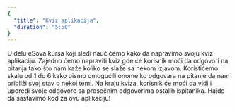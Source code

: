 ```yaml
---
{
  "title": "Kviz aplikacija",
  "duration": "5:50"
}
---
```


U delu eSova kursa koji sledi naučićemo kako da napravimo svoju kviz aplikaciju. Zajedno ćemo napraviti kviz gde će korisnik moći da odgovori na pitanja tako što nam kaže koliko se slaže sa nekom izjavom. Koristićemo skalu od 1 do 6 kako bismo omogućili onome ko odgovara na pitanje da nam približi svoj stav o nekoj temi. Na kraju kviza, korisnik će moći da vidi i uporedi svoje odgovore sa prosečnim odgovorima ostalih ispitanika. Hajde da sastavimo kod za ovu aplikaciju!



